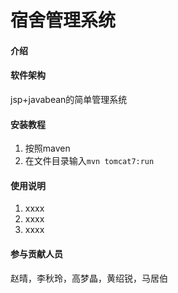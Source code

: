 # 宿舍管理系统

#### 介绍


#### 软件架构
jsp+javabean的简单管理系统


#### 安装教程

1. 按照maven
2. 在文件目录输入```mvn tomcat7:run```


#### 使用说明

1. xxxx
2. xxxx
3. xxxx

#### 参与贡献人员


 赵晴，李秋玲，高梦晶，黄绍锐，马居伯


 